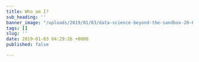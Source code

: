 ```yaml
---
title: Who am I?
sub_heading: ''
banner_image: "/uploads/2019/01/03/data-science-beyond-the-sandbox-20-638.jpg"
tags: []
slug: ''
date: 2019-01-03 04:29:26 +0000
published: false

---
```

